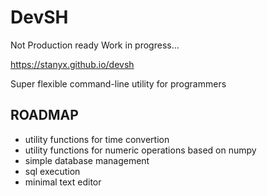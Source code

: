# DevSH

Not Production ready
Work in progress...

https://stanyx.github.io/devsh

Super flexible command-line utility for programmers

## ROADMAP

- utility functions for time convertion
- utility functions for numeric operations based on numpy
- simple database management
- sql execution
- minimal text editor